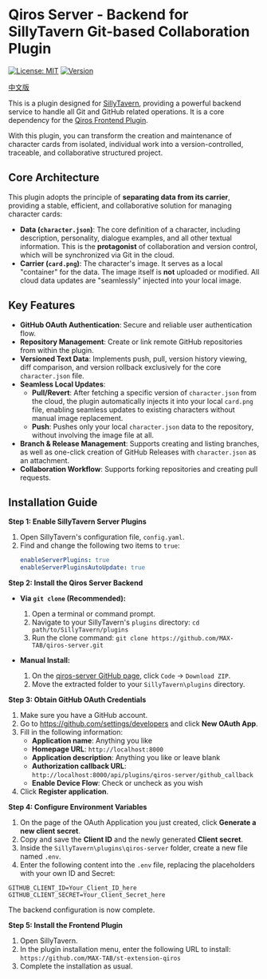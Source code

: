 # Qiros Server - Backend for SillyTavern Git-based Collaboration Plugin

[![License: MIT](https://img.shields.io/badge/License-MIT-yellow.svg)](https://opensource.org/licenses/MIT)
[![Version](https://img.shields.io/badge/version-1.0.0-blue.svg)](https://github.com/MAX-TAB/qiros-server)

[中文版](README.md)

This is a plugin designed for [SillyTavern](https://github.com/SillyTavern/SillyTavern), providing a powerful backend service to handle all Git and GitHub related operations. It is a core dependency for the [Qiros Frontend Plugin](https://github.com/MAX-TAB/st-extension-qiros).

With this plugin, you can transform the creation and maintenance of character cards from isolated, individual work into a version-controlled, traceable, and collaborative structured project.

## Core Architecture

This plugin adopts the principle of **separating data from its carrier**, providing a stable, efficient, and collaborative solution for managing character cards:

- **Data (`character.json`)**: The core definition of a character, including description, personality, dialogue examples, and all other textual information. This is the **protagonist** of collaboration and version control, which will be synchronized via Git in the cloud.
- **Carrier (`card.png`)**: The character's image. It serves as a local "container" for the data. The image itself is **not** uploaded or modified. All cloud data updates are "seamlessly" injected into your local image.

## Key Features

- **GitHub OAuth Authentication**: Secure and reliable user authentication flow.
- **Repository Management**: Create or link remote GitHub repositories from within the plugin.
- **Versioned Text Data**: Implements push, pull, version history viewing, diff comparison, and version rollback exclusively for the core `character.json` file.
- **Seamless Local Updates**:
  - **Pull/Revert**: After fetching a specific version of `character.json` from the cloud, the plugin automatically injects it into your local `card.png` file, enabling seamless updates to existing characters without manual image replacement.
  - **Push**: Pushes only your local `character.json` data to the repository, without involving the image file at all.
- **Branch & Release Management**: Supports creating and listing branches, as well as one-click creation of GitHub Releases with `character.json` as an attachment.
- **Collaboration Workflow**: Supports forking repositories and creating pull requests.

## Installation Guide

**Step 1: Enable SillyTavern Server Plugins**

1.  Open SillyTavern's configuration file, `config.yaml`.
2.  Find and change the following two items to `true`:
    ```yaml
    enableServerPlugins: true
    enableServerPluginsAutoUpdate: true
    ```

**Step 2: Install the Qiros Server Backend**

- **Via `git clone` (Recommended):**

  1.  Open a terminal or command prompt.
  2.  Navigate to your SillyTavern's `plugins` directory: `cd path/to/SillyTavern/plugins`
  3.  Run the clone command: `git clone https://github.com/MAX-TAB/qiros-server.git`

- **Manual Install:**
  1.  On the [qiros-server GitHub page](https://github.com/MAX-TAB/qiros-server), click `Code` -> `Download ZIP`.
  2.  Move the extracted folder to your `SillyTavern\plugins` directory.

**Step 3: Obtain GitHub OAuth Credentials**

1.  Make sure you have a GitHub account.
2.  Go to https://github.com/settings/developers and click **New OAuth App**.
3.  Fill in the following information:
    - **Application name**: Anything you like
    - **Homepage URL**: `http://localhost:8000`
    - **Application description**: Anything you like or leave blank
    - **Authorization callback URL**: `http://localhost:8000/api/plugins/qiros-server/github_callback`
    - **Enable Device Flow**: Check or uncheck as you wish
4.  Click **Register application**.

**Step 4: Configure Environment Variables**

1.  On the page of the OAuth Application you just created, click **Generate a new client secret**.
2.  Copy and save the **Client ID** and the newly generated **Client secret**.
3.  Inside the `SillyTavern\plugins\qiros-server` folder, create a new file named `.env`.
4.  Enter the following content into the `.env` file, replacing the placeholders with your own ID and Secret:

```env
GITHUB_CLIENT_ID=Your_Client_ID_here
GITHUB_CLIENT_SECRET=Your_Client_Secret_here
```

The backend configuration is now complete.

**Step 5: Install the Frontend Plugin**

1.  Open SillyTavern.
2.  In the plugin installation menu, enter the following URL to install:
    `https://github.com/MAX-TAB/st-extension-qiros`
3.  Complete the installation as usual.
